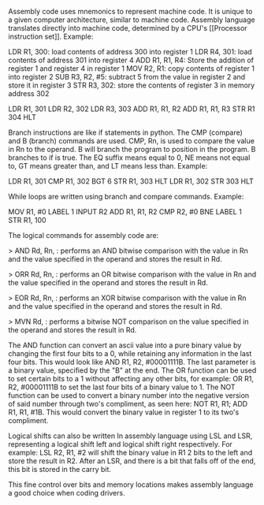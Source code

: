 

Assembly code uses mnemonics to represent machine code. It is unique to a given computer architecture, similar to machine code. Assembly language translates directly into machine code, determined by a CPU's [[Processor instruction set]]. Example:


LDR R1, 300: load contents of address 300 into register 1
LDR R4, 301: load contents of address 301 into register 4
ADD R1, R1, R4: Store the addition of register 1 and register 4 in register 1
MOV R2, R1: copy contents of register 1 into register 2
SUB R3, R2, #5: subtract 5 from the value in register 2 and store it in register 3
STR R3, 302: store the contents of register 3 in memory address 302

LDR R1, 301
LDR R2, 302
LDR R3, 303
ADD R1, R1, R2
ADD R1, R1, R3
STR R1 304
HLT


Branch instructions are like if statements in python. The CMP (compare) and B (branch) commands are used. CMP, Rn, <operand> is used to compare the value in Rn to the operand. B <label> will branch the program to position <label> in the program. B <condition> <label> branches to <label> if <condition> is true. The EQ suffix means equal to 0, NE means not equal to, GT means greater than, and LT means less than. Example:


LDR R1, 301
CMP R1, 302
BGT 6
STR R1, 303
HLT
LDR R1, 302
STR 303
HLT

While loops are written using branch and compare commands. Example:

MOV R1, #0
LABEL 1
INPUT R2
ADD R1, R1, R2
CMP R2, #0
BNE LABEL 1
STR R1, 100


The logical commands for assembly code are:

\> AND Rd, Rn, <operand>: performs an AND bitwise comparison with the value in Rn and the value specified in the operand and stores the result in Rd.

\> ORR Rd, Rn, <operand>: performs an OR bitwise comparison with the value in Rn and the value specified in the operand and stores the result in Rd.

\> EOR Rd, Rn, <operand>: performs an XOR bitwise comparison with the value in Rn and the value specified in the operand and stores the result in Rd.

\> MVN Rd, <operand>: performs a bitwise NOT comparison on the value specified in the operand and stores the result in Rd.


The AND function can convert an ascii value into a pure binary value by changing the first four bits to a 0, while retaining any information in the last four bits. This would look like AND R1, R2, #00001111B. The last parameter is a binary value, specified by the "B" at the end. The OR function can be used to set certain bits to a 1 without affecting any other bits, for example: OR R1, R2, #00001111B to set the last four bits of a binary value to 1. The NOT function can be used to convert a binary number into the negative version of said number through two's compliment, as seen here: NOT R1, R1; ADD R1, R1, #1B. This would convert the binary value in register 1 to its two's compliment.

Logical shifts can also be written In assembly language using LSL and LSR, representing a logical shift left and logical shift right respectively.  For example: LSL R2, R1, #2 will shift the binary value in R1 2 bits to the left and store the result in R2. After an LSR, and there is a bit that falls off of the end, this bit is stored in the carry bit.

This fine control over bits and memory locations makes assembly language a good choice when coding drivers.






